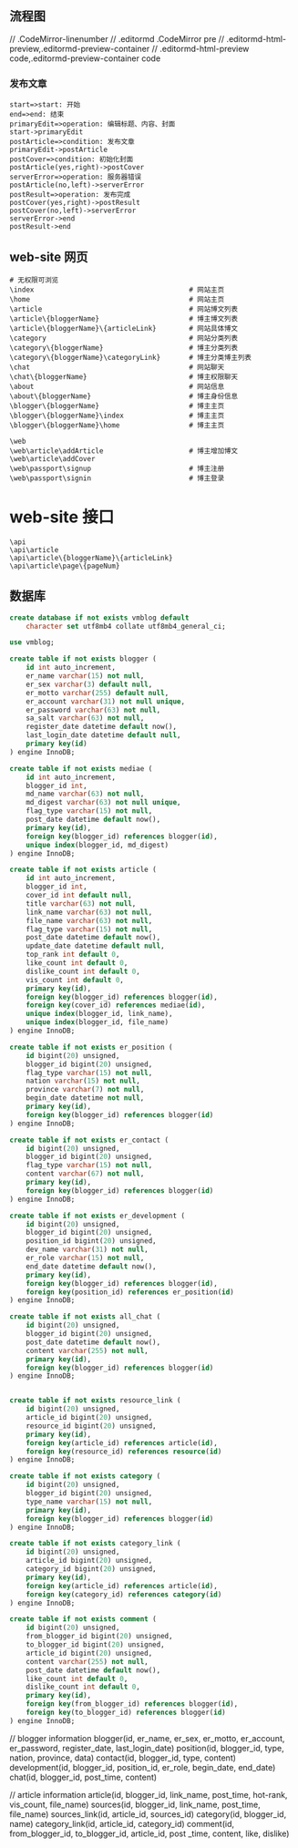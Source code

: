 ## 流程图
// .CodeMirror-linenumber
// .editormd .CodeMirror pre
// .editormd-html-preview,.editormd-preview-container
// .editormd-html-preview code,.editormd-preview-container code
### 发布文章
``` flow 
start=>start: 开始
end=>end: 结束
primaryEdit=>operation: 编辑标题、内容、封面
start->primaryEdit
postArticle=>condition: 发布文章
primaryEdit->postArticle
postCover=>condition: 初始化封面
postArticle(yes,right)->postCover
serverError=>operation: 服务器错误
postArticle(no,left)->serverError
postResult=>operation: 发布完成
postCover(yes,right)->postResult
postCover(no,left)->serverError
serverError->end
postResult->end
```
<!-- operation1=>operation: 操作框1
operation2=>operation: 操作框2
end=>end: 结束
condition(yes,right)->operation1
condition(no)->operation2
operation1->end
operation2->end -->

## web-site 网页
```
# 无权限可浏览
\index                                      # 网站主页
\home                                       # 网站主页
\article                                    # 网站博文列表
\article\{bloggerName}                      # 博主博文列表
\article\{bloggerName}\{articleLink}        # 网站具体博文
\category                                   # 网站分类列表
\category\{bloggerName}                     # 博主分类列表
\category\{bloggerName}\categoryLink}       # 博主分类博主列表
\chat                                       # 网站聊天
\chat\{bloggerName}                         # 博主权限聊天
\about                                      # 网站信息
\about\{bloggerName}                        # 博主身份信息
\blogger\{bloggerName}                      # 博主主页
\blogger\{bloggerName}\index                # 博主主页
\blogger\{bloggerName}\home                 # 博主主页

\web
\web\article\addArticle                     # 博主增加博文
\web\article\addCover
\web\passport\signup                        # 博主注册
\web\passport\signin                        # 博主登录

```

# web-site 接口
```
\api
\api\article
\api\article\{bloggerName}\{articleLink}
\api\article\page\{pageNum}
```


## 数据库

``` sql
create database if not exists vmblog default
    character set utf8mb4 collate utf8mb4_general_ci;

use vmblog;

create table if not exists blogger (
    id int auto_increment,
    er_name varchar(15) not null,
    er_sex varchar(3) default null,
    er_motto varchar(255) default null,
    er_account varchar(31) not null unique,
    er_password varchar(63) not null,
    sa_salt varchar(63) not null,
    register_date datetime default now(),
    last_login_date datetime default null,
    primary key(id)
) engine InnoDB;

create table if not exists mediae (
    id int auto_increment,
    blogger_id int,
    md_name varchar(63) not null,
    md_digest varchar(63) not null unique,
    flag_type varchar(15) not null,
    post_date datetime default now(),
    primary key(id),
    foreign key(blogger_id) references blogger(id),
    unique index(blogger_id, md_digest)
) engine InnoDB;

create table if not exists article (
    id int auto_increment,
    blogger_id int,
    cover_id int default null,
    title varchar(63) not null,
    link_name varchar(63) not null,
    file_name varchar(63) not null,
    flag_type varchar(15) not null,
    post_date datetime default now(),
    update_date datetime default null,
    top_rank int default 0,
    like_count int default 0,
    dislike_count int default 0,
    vis_count int default 0,
    primary key(id),
    foreign key(blogger_id) references blogger(id),
    foreign key(cover_id) references mediae(id),
    unique index(blogger_id, link_name),
    unique index(blogger_id, file_name)
) engine InnoDB;

create table if not exists er_position (
    id bigint(20) unsigned,
    blogger_id bigint(20) unsigned,
    flag_type varchar(15) not null,
    nation varchar(15) not null,
    province varchar(7) not null,
    begin_date datetime not null,
    primary key(id),
    foreign key(blogger_id) references blogger(id)
) engine InnoDB;

create table if not exists er_contact (
    id bigint(20) unsigned,
    blogger_id bigint(20) unsigned,
    flag_type varchar(15) not null,
    content varchar(67) not null,
    primary key(id),
    foreign key(blogger_id) references blogger(id)
) engine InnoDB;

create table if not exists er_development (
    id bigint(20) unsigned,
    blogger_id bigint(20) unsigned,
    position_id bigint(20) unsigned,
    dev_name varchar(31) not null,
    er_role varchar(15) not null,
    end_date datetime default now(),
    primary key(id),
    foreign key(blogger_id) references blogger(id),
    foreign key(position_id) references er_position(id)
) engine InnoDB;

create table if not exists all_chat (
    id bigint(20) unsigned,
    blogger_id bigint(20) unsigned,
    post_date datetime default now(),
    content varchar(255) not null,
    primary key(id),
    foreign key(blogger_id) references blogger(id)
) engine InnoDB;


create table if not exists resource_link (
    id bigint(20) unsigned,
    article_id bigint(20) unsigned,
    resource_id bigint(20) unsigned,
    primary key(id),
    foreign key(article_id) references article(id),
    foreign key(resource_id) references resource(id)
) engine InnoDB;

create table if not exists category (
    id bigint(20) unsigned,
    blogger_id bigint(20) unsigned,
    type_name varchar(15) not null,
    primary key(id),
    foreign key(blogger_id) references blogger(id)
) engine InnoDB;

create table if not exists category_link (
    id bigint(20) unsigned,
    article_id bigint(20) unsigned,
    category_id bigint(20) unsigned,
    primary key(id),
    foreign key(article_id) references article(id),
    foreign key(category_id) references category(id)
) engine InnoDB;

create table if not exists comment (
    id bigint(20) unsigned,
    from_blogger_id bigint(20) unsigned,
    to_blogger_id bigint(20) unsigned,
    article_id bigint(20) unsigned,
    content varchar(255) not null,
    post_date datetime default now(),
    like_count int default 0,
    dislike_count int default 0,
    primary key(id),
    foreign key(from_blogger_id) references blogger(id),
    foreign key(to_blogger_id) references blogger(id)
) engine InnoDB;

```
 
// blogger information
blogger(id, er_name, er_sex, er_motto, 
    er_account, er_password, register_date, last_login_date)
position(id, blogger_id, type, nation, province, data)
contact(id, blogger_id, type, content)
development(id, blogger_id, position_id, er_role, begin_date, end_date)
chat(id, blogger_id, post_time, content)

// article information
article(id, blogger_id, link_name, post_time, hot-rank, vis_count, file_name)
sources(id, blogger_id, link_name, post_time, file_name)
sources_link(id, article_id, sources_id)
category(id, blogger_id, name)
category_link(id, article_id, category_id)
comment(id, from_blogger_id, to_blogger_id, article_id, post _time, content, like, dislike)



